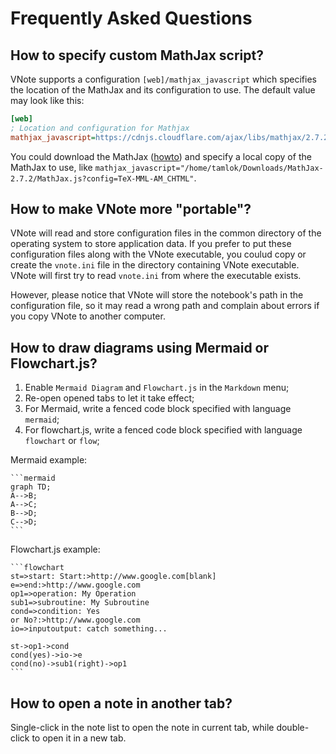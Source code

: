 # Frequently Asked Questions
## How to specify custom MathJax script?
VNote supports a configuration `[web]/mathjax_javascript` which specifies the location of the MathJax and its configuration to use. The default value may look like this:

```ini
[web]
; Location and configuration for Mathjax
mathjax_javascript=https://cdnjs.cloudflare.com/ajax/libs/mathjax/2.7.2/MathJax.js?config=TeX-MML-AM_CHTML
```

You could download the MathJax ([howto](http://docs.mathjax.org/en/latest/installation.html)) and specify a local copy of the MathJax to use, like `mathjax_javascript="/home/tamlok/Downloads/MathJax-2.7.2/MathJax.js?config=TeX-MML-AM_CHTML"`.

## How to make VNote more "portable"?
VNote will read and store configuration files in the common directory of the operating system to store application data. If you prefer to put these configuration files along with the VNote executable, you coulud copy or create the `vnote.ini` file in the directory containing VNote executable. VNote will first try to read `vnote.ini` from where the executable exists.

However, please notice that VNote will store the notebook's path in the configuration file, so it may read a wrong path and complain about errors if you copy VNote to another computer.

## How to draw diagrams using Mermaid or Flowchart.js?
1. Enable `Mermaid Diagram` and `Flowchart.js` in the `Markdown` menu;
2. Re-open opened tabs to let it take effect;
3. For Mermaid, write a fenced code block specified with language `mermaid`;
4. For flowchart.js, write a fenced code block specified with language `flowchart` or `flow`;

Mermaid example:

    ```mermaid
    graph TD;
    A-->B;
    A-->C;
    B-->D;
    C-->D;
    ```

Flowchart.js example:

    ```flowchart
    st=>start: Start:>http://www.google.com[blank]
    e=>end:>http://www.google.com
    op1=>operation: My Operation
    sub1=>subroutine: My Subroutine
    cond=>condition: Yes
    or No?:>http://www.google.com
    io=>inputoutput: catch something...

    st->op1->cond
    cond(yes)->io->e
    cond(no)->sub1(right)->op1
    ```

## How to open a note in another tab?
Single-click in the note list to open the note in current tab, while double-click to open it in a new tab.